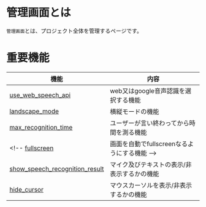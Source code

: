 # 管理画面とは

`管理画面`とは、プロジェクト全体を管理するページです。

# 重要機能

機能|内容
----|-----
[use_web_speech_api](./About_GoogleSpeechToText.md)|web又はgoogle音声認識を選択する機能
[landscape_mode](./how_to_setup_landscape_mode.md)|横縦モードの機能
[max_recognition_time](./how_to_setup_max_recognition_time.md)|ユーザーが言い終わってから時間を測る機能
<!-- [fullscreen](./how_to_setup_fullscreen.md)|画面を自動でfullscreenなるようにする機能 -->
[show_speech_recognition_result](./how_to_setup_show_speech_recognition_result.md)|マイク及びテキストの表示/非表示するかの機能
[hide_cursor](./how_to_setup_hide_cursor.md)| マウスカーソルを表示/非表示するかの機能

